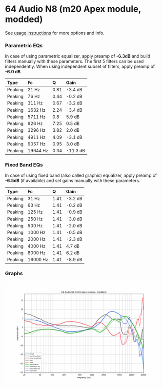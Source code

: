# 64 Audio N8 (m20 Apex module, modded)
See [usage instructions](https://github.com/jaakkopasanen/AutoEq#usage) for more options and info.

### Parametric EQs
In case of using parametric equalizer, apply preamp of **-6.3dB** and build filters manually
with these parameters. The first 5 filters can be used independently.
When using independent subset of filters, apply preamp of **-6.0 dB**.

| Type    | Fc       |    Q | Gain     |
|:--------|:---------|:-----|:---------|
| Peaking | 21 Hz    | 0.81 | -3.4 dB  |
| Peaking | 76 Hz    | 0.44 | -0.2 dB  |
| Peaking | 311 Hz   | 0.67 | -3.2 dB  |
| Peaking | 1632 Hz  | 2.24 | -3.4 dB  |
| Peaking | 5711 Hz  | 0.8  | 5.9 dB   |
| Peaking | 926 Hz   | 7.25 | 0.5 dB   |
| Peaking | 3296 Hz  | 3.82 | 2.0 dB   |
| Peaking | 4911 Hz  | 4.09 | -3.1 dB  |
| Peaking | 9057 Hz  | 0.95 | 3.0 dB   |
| Peaking | 19644 Hz | 0.34 | -11.3 dB |

### Fixed Band EQs
In case of using fixed band (also called graphic) equalizer, apply preamp of **-6.5dB**
(if available) and set gains manually with these parameters.

| Type    | Fc       |    Q | Gain    |
|:--------|:---------|:-----|:--------|
| Peaking | 31 Hz    | 1.41 | -3.2 dB |
| Peaking | 63 Hz    | 1.41 | -0.2 dB |
| Peaking | 125 Hz   | 1.41 | -0.9 dB |
| Peaking | 250 Hz   | 1.41 | -3.0 dB |
| Peaking | 500 Hz   | 1.41 | -2.0 dB |
| Peaking | 1000 Hz  | 1.41 | -0.5 dB |
| Peaking | 2000 Hz  | 1.41 | -2.3 dB |
| Peaking | 4000 Hz  | 1.41 | 4.7 dB  |
| Peaking | 8000 Hz  | 1.41 | 6.2 dB  |
| Peaking | 16000 Hz | 1.41 | -8.9 dB |

### Graphs
![](./64%20Audio%20N8%20(m20%20Apex%20module,%20modded).png)